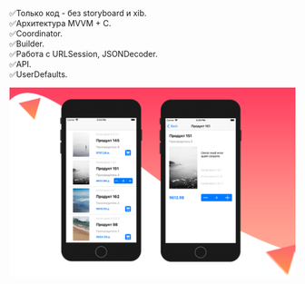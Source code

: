 ✅Только код - без storyboard и xib.   
✅Архитектура MVVM + C.   
✅Coordinator.   
✅Builder.   
✅Работа с URLSession, JSONDecoder.   
✅API.   
✅UserDefaults.   


![Иллюстрация к проекту](https://github.com/instaannn/mvvm-c/blob/main/mvvm.png)
